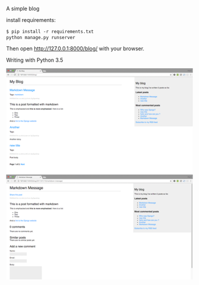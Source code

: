A simple blog

install requirements:

    $ pip install -r requirements.txt
    python manage.py runserver

Then open http://127.0.0.1:8000/blog/ with your browser.

Writing with Python 3.5

![img1](demo/demo1.png)
![img2](demo/demo2.png)
